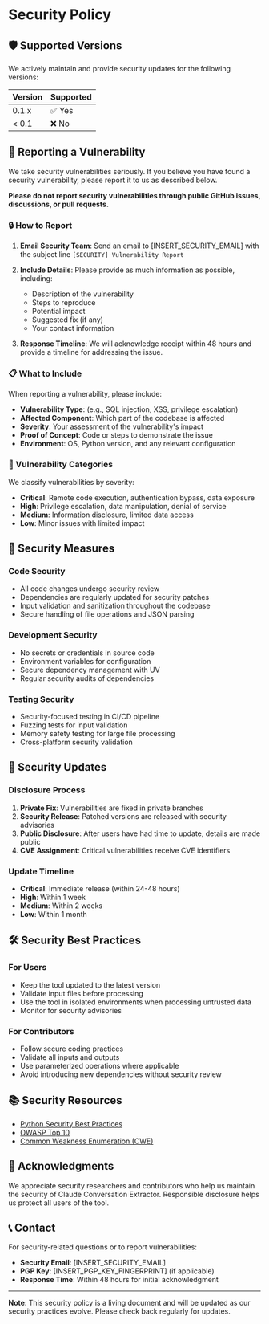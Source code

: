 # Security Policy

## 🛡️ Supported Versions

We actively maintain and provide security updates for the following versions:

| Version | Supported          |
| ------- | ------------------ |
| 0.1.x   | ✅ Yes             |
| < 0.1   | ❌ No              |

## 🚨 Reporting a Vulnerability

We take security vulnerabilities seriously. If you believe you have found a security vulnerability, please report it to us as described below.

**Please do not report security vulnerabilities through public GitHub issues, discussions, or pull requests.**

### 🔒 How to Report

1. **Email Security Team**: Send an email to [INSERT_SECURITY_EMAIL] with the subject line `[SECURITY] Vulnerability Report`

2. **Include Details**: Please provide as much information as possible, including:
   - Description of the vulnerability
   - Steps to reproduce
   - Potential impact
   - Suggested fix (if any)
   - Your contact information

3. **Response Timeline**: We will acknowledge receipt within 48 hours and provide a timeline for addressing the issue.

### 📋 What to Include

When reporting a vulnerability, please include:

- **Vulnerability Type**: (e.g., SQL injection, XSS, privilege escalation)
- **Affected Component**: Which part of the codebase is affected
- **Severity**: Your assessment of the vulnerability's impact
- **Proof of Concept**: Code or steps to demonstrate the issue
- **Environment**: OS, Python version, and any relevant configuration

### 🎯 Vulnerability Categories

We classify vulnerabilities by severity:

- **Critical**: Remote code execution, authentication bypass, data exposure
- **High**: Privilege escalation, data manipulation, denial of service
- **Medium**: Information disclosure, limited data access
- **Low**: Minor issues with limited impact

## 🔧 Security Measures

### Code Security

- All code changes undergo security review
- Dependencies are regularly updated for security patches
- Input validation and sanitization throughout the codebase
- Secure handling of file operations and JSON parsing

### Development Security

- No secrets or credentials in source code
- Environment variables for configuration
- Secure dependency management with UV
- Regular security audits of dependencies

### Testing Security

- Security-focused testing in CI/CD pipeline
- Fuzzing tests for input validation
- Memory safety testing for large file processing
- Cross-platform security validation

## 🚀 Security Updates

### Disclosure Process

1. **Private Fix**: Vulnerabilities are fixed in private branches
2. **Security Release**: Patched versions are released with security advisories
3. **Public Disclosure**: After users have had time to update, details are made public
4. **CVE Assignment**: Critical vulnerabilities receive CVE identifiers

### Update Timeline

- **Critical**: Immediate release (within 24-48 hours)
- **High**: Within 1 week
- **Medium**: Within 2 weeks
- **Low**: Within 1 month

## 🛠️ Security Best Practices

### For Users

- Keep the tool updated to the latest version
- Validate input files before processing
- Use the tool in isolated environments when processing untrusted data
- Monitor for security advisories

### For Contributors

- Follow secure coding practices
- Validate all inputs and outputs
- Use parameterized operations where applicable
- Avoid introducing new dependencies without security review

## 📚 Security Resources

- [Python Security Best Practices](https://docs.python.org/3/security/)
- [OWASP Top 10](https://owasp.org/www-project-top-ten/)
- [Common Weakness Enumeration (CWE)](https://cwe.mitre.org/)

## 🤝 Acknowledgments

We appreciate security researchers and contributors who help us maintain the security of Claude Conversation Extractor. Responsible disclosure helps us protect all users of the tool.

## 📞 Contact

For security-related questions or to report vulnerabilities:

- **Security Email**: [INSERT_SECURITY_EMAIL]
- **PGP Key**: [INSERT_PGP_KEY_FINGERPRINT] (if applicable)
- **Response Time**: Within 48 hours for initial acknowledgment

---

**Note**: This security policy is a living document and will be updated as our security practices evolve. Please check back regularly for updates.
